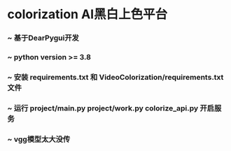 # colorization AI黑白上色平台
### ~ 基于DearPygui开发
### ~ python version >= 3.8
### ~ 安装 requirements.txt 和 VideoColorization/requirements.txt 文件
### ~ 运行 project/main.py project/work.py colorize_api.py 开启服务
### ~ vgg模型太大没传
